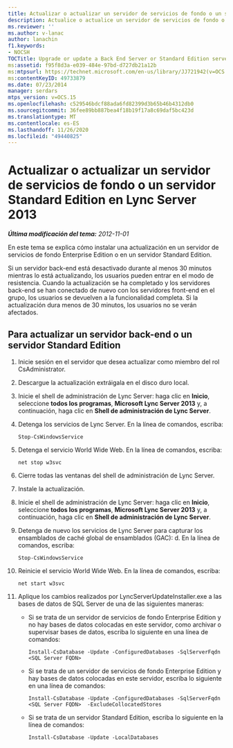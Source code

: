 ```yaml
---
title: Actualizar o actualizar un servidor de servicios de fondo o un servidor Standard Edition
description: Actualice o actualice un servidor de servicios de fondo o un servidor Standard Edition.
ms.reviewer: ''
ms.author: v-lanac
author: lanachin
f1.keywords:
- NOCSH
TOCTitle: Upgrade or update a Back End Server or Standard Edition server
ms:assetid: f95f8d3a-e039-484e-97bd-d727db21a12b
ms:mtpsurl: https://technet.microsoft.com/en-us/library/JJ721942(v=OCS.15)
ms:contentKeyID: 49733879
ms.date: 07/23/2014
manager: serdars
mtps_version: v=OCS.15
ms.openlocfilehash: c529546bdcf88ada6fd82399d3b65b46b4312db0
ms.sourcegitcommit: 36fee89bb887bea4f18b19f17a8c69daf5bc423d
ms.translationtype: MT
ms.contentlocale: es-ES
ms.lasthandoff: 11/26/2020
ms.locfileid: "49440825"
---
```

# <a name="upgrade-or-update-a-back-end-server-or-standard-edition-server-in-lync-server-2013"></a>Actualizar o actualizar un servidor de servicios de fondo o un servidor Standard Edition en Lync Server 2013

<div data-xmlns="http://www.w3.org/1999/xhtml">

<div class="topic" data-xmlns="http://www.w3.org/1999/xhtml" data-msxsl="urn:schemas-microsoft-com:xslt" data-cs="https://msdn.microsoft.com/">

<div data-asp="https://msdn2.microsoft.com/asp">



</div>

<div id="mainSection">

<div id="mainBody">

<span> </span>

_**Última modificación del tema:** 2012-11-01_

En este tema se explica cómo instalar una actualización en un servidor de servicios de fondo Enterprise Edition o en un servidor Standard Edition.

Si un servidor back-end está desactivado durante al menos 30 minutos mientras lo está actualizando, los usuarios pueden entrar en el modo de resistencia. Cuando la actualización se ha completado y los servidores back-end se han conectado de nuevo con los servidores front-end en el grupo, los usuarios se devuelven a la funcionalidad completa. Si la actualización dura menos de 30 minutos, los usuarios no se verán afectados.

<div>

## <a name="to-update-a-back-end-server-or-standard-edition-server"></a>Para actualizar un servidor back-end o un servidor Standard Edition

1.  Inicie sesión en el servidor que desea actualizar como miembro del rol CsAdministrator.

2.  Descargue la actualización extráigala en el disco duro local.

3.  Inicie el shell de administración de Lync Server: haga clic en **Inicio**, seleccione **todos los programas**, **Microsoft Lync Server 2013** y, a continuación, haga clic en **Shell de administración de Lync Server**.

4.  Detenga los servicios de Lync Server. En la línea de comandos, escriba:
    
        Stop-CsWindowsService

5.  Detenga el servicio World Wide Web. En la línea de comandos, escriba:
    
        net stop w3svc

6.  Cierre todas las ventanas del shell de administración de Lync Server.

7.  Instale la actualización.

8.  Inicie el shell de administración de Lync Server: haga clic en **Inicio**, seleccione **todos los programas**, **Microsoft Lync Server 2013** y, a continuación, haga clic en **Shell de administración de Lync Server**.

9.  Detenga de nuevo los servicios de Lync Server para capturar los ensamblados de caché global de ensamblados (GAC): d. En la línea de comandos, escriba:
    
        Stop-CsWindowsService

10. Reinicie el servicio World Wide Web. En la línea de comandos, escriba:
    
        net start w3svc

11. Aplique los cambios realizados por LyncServerUpdateInstaller.exe a las bases de datos de SQL Server de una de las siguientes maneras:
    
      - Si se trata de un servidor de servicios de fondo Enterprise Edition y no hay bases de datos colocadas en este servidor, como archivar o supervisar bases de datos, escriba lo siguiente en una línea de comandos:
        
            Install-CsDatabase -Update -ConfiguredDatabases -SqlServerFqdn <SQL Server FQDN>
    
      - Si se trata de un servidor de servicios de fondo Enterprise Edition y hay bases de datos colocadas en este servidor, escriba lo siguiente en una línea de comandos:
        
            Install-CsDatabase -Update -ConfiguredDatabases -SqlServerFqdn <SQL Server FQDN>  -ExcludeCollocatedStores
    
      - Si se trata de un servidor Standard Edition, escriba lo siguiente en la línea de comandos:
        
            Install-CsDatabase -Update -LocalDatabases

</div>

</div>

<span> </span>

</div>

</div>

</div>

